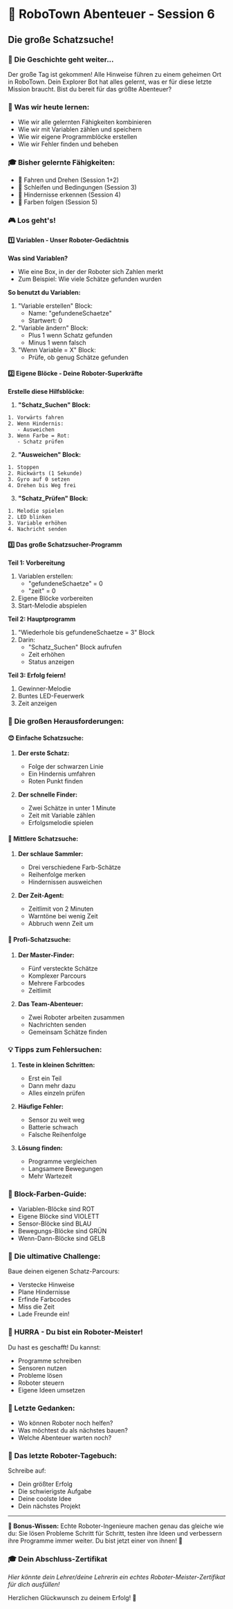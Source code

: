 # 🤖 RoboTown Abenteuer - Session 6
## Die große Schatzsuche!

### 📜 Die Geschichte geht weiter...
Der große Tag ist gekommen! Alle Hinweise führen zu einem geheimen Ort in RoboTown. Dein Explorer Bot hat alles gelernt, was er für diese letzte Mission braucht. Bist du bereit für das größte Abenteuer?

### 🎯 Was wir heute lernen:
- Wie wir alle gelernten Fähigkeiten kombinieren
- Wie wir mit Variablen zählen und speichern
- Wie wir eigene Programmblöcke erstellen
- Wie wir Fehler finden und beheben

### 🎓 Bisher gelernte Fähigkeiten:
- 🚗 Fahren und Drehen (Session 1+2)
- 🔄 Schleifen und Bedingungen (Session 3)
- 👀 Hindernisse erkennen (Session 4)
- 🎨 Farben folgen (Session 5)

### 🎮 Los geht's!

#### 1️⃣ Variablen - Unser Roboter-Gedächtnis
**Was sind Variablen?**
- Wie eine Box, in der der Roboter sich Zahlen merkt
- Zum Beispiel: Wie viele Schätze gefunden wurden

**So benutzt du Variablen:**
1. "Variable erstellen" Block:
   - Name: "gefundeneSchaetze"
   - Startwert: 0
2. "Variable ändern" Block:
   - Plus 1 wenn Schatz gefunden
   - Minus 1 wenn falsch
3. "Wenn Variable = X" Block:
   - Prüfe, ob genug Schätze gefunden

#### 2️⃣ Eigene Blöcke - Deine Roboter-Superkräfte
**Erstelle diese Hilfsblöcke:**

1. **"Schatz_Suchen" Block:**
```
1. Vorwärts fahren
2. Wenn Hindernis:
   - Ausweichen
3. Wenn Farbe = Rot:
   - Schatz prüfen
```

2. **"Ausweichen" Block:**
```
1. Stoppen
2. Rückwärts (1 Sekunde)
3. Gyro auf 0 setzen
4. Drehen bis Weg frei
```

3. **"Schatz_Prüfen" Block:**
```
1. Melodie spielen
2. LED blinken
3. Variable erhöhen
4. Nachricht senden
```

#### 3️⃣ Das große Schatzsucher-Programm

**Teil 1: Vorbereitung**
1. Variablen erstellen:
   - "gefundeneSchaetze" = 0
   - "zeit" = 0
2. Eigene Blöcke vorbereiten
3. Start-Melodie abspielen

**Teil 2: Hauptprogramm**
1. "Wiederhole bis gefundeneSchaetze = 3" Block
2. Darin:
   - "Schatz_Suchen" Block aufrufen
   - Zeit erhöhen
   - Status anzeigen

**Teil 3: Erfolg feiern!**
1. Gewinner-Melodie
2. Buntes LED-Feuerwerk
3. Zeit anzeigen

### 🎯 Die großen Herausforderungen:

#### 😊 Einfache Schatzsuche:
1. **Der erste Schatz:**
   - Folge der schwarzen Linie
   - Ein Hindernis umfahren
   - Roten Punkt finden

2. **Der schnelle Finder:**
   - Zwei Schätze in unter 1 Minute
   - Zeit mit Variable zählen
   - Erfolgsmelodie spielen

#### 🤔 Mittlere Schatzsuche:
1. **Der schlaue Sammler:**
   - Drei verschiedene Farb-Schätze
   - Reihenfolge merken
   - Hindernissen ausweichen

2. **Der Zeit-Agent:**
   - Zeitlimit von 2 Minuten
   - Warntöne bei wenig Zeit
   - Abbruch wenn Zeit um

#### 🌟 Profi-Schatzsuche:
1. **Der Master-Finder:**
   - Fünf versteckte Schätze
   - Komplexer Parcours
   - Mehrere Farbcodes
   - Zeitlimit

2. **Das Team-Abenteuer:**
   - Zwei Roboter arbeiten zusammen
   - Nachrichten senden
   - Gemeinsam Schätze finden

### 💡 Tipps zum Fehlersuchen:
1. **Teste in kleinen Schritten:**
   - Erst ein Teil
   - Dann mehr dazu
   - Alles einzeln prüfen

2. **Häufige Fehler:**
   - Sensor zu weit weg
   - Batterie schwach
   - Falsche Reihenfolge

3. **Lösung finden:**
   - Programme vergleichen
   - Langsamere Bewegungen
   - Mehr Wartezeit

### 🎨 Block-Farben-Guide:
- Variablen-Blöcke sind ROT
- Eigene Blöcke sind VIOLETT
- Sensor-Blöcke sind BLAU
- Bewegungs-Blöcke sind GRÜN
- Wenn-Dann-Blöcke sind GELB

### 🌈 Die ultimative Challenge:
Baue deinen eigenen Schatz-Parcours:
- Verstecke Hinweise
- Plane Hindernisse
- Erfinde Farbcodes
- Miss die Zeit
- Lade Freunde ein!

### 🎉 HURRA - Du bist ein Roboter-Meister!
Du hast es geschafft! Du kannst:
- Programme schreiben
- Sensoren nutzen
- Probleme lösen
- Roboter steuern
- Eigene Ideen umsetzen

### 🤔 Letzte Gedanken:
- Wo können Roboter noch helfen?
- Was möchtest du als nächstes bauen?
- Welche Abenteuer warten noch?

### 📝 Das letzte Roboter-Tagebuch:
Schreibe auf:
- Dein größter Erfolg
- Die schwierigste Aufgabe
- Deine coolste Idee
- Dein nächstes Projekt

---
**💫 Bonus-Wissen:** Echte Roboter-Ingenieure machen genau das gleiche wie du: Sie lösen Probleme Schritt für Schritt, testen ihre Ideen und verbessern ihre Programme immer weiter. Du bist jetzt einer von ihnen! 🚀

### 🎓 Dein Abschluss-Zertifikat
*Hier könnte dein Lehrer/deine Lehrerin ein echtes Roboter-Meister-Zertifikat für dich ausfüllen!*

Herzlichen Glückwunsch zu deinem Erfolg! 🌟
